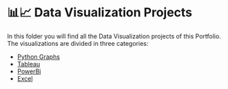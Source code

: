 # 📊📈 Data Visualization Projects 

In this folder you will find all the Data Visualization projects of this Portfolio. 
The visualizations are divided in three categories: 
- [Python Graphs](https://github.com/MCDC172/DS-Journey/tree/main/Data-Visualization/Python-g)
- [Tableau](https://github.com/MCDC172/DS-Journey/tree/main/Data-Visualization/Tableau)
- [PowerBi](https://github.com/MCDC172/DS-Journey/tree/main/Data-Visualization/PowerBi)
- [Excel](https://github.com/MCDC172/DS-Journey/tree/main/Data-Visualization/Excel)

